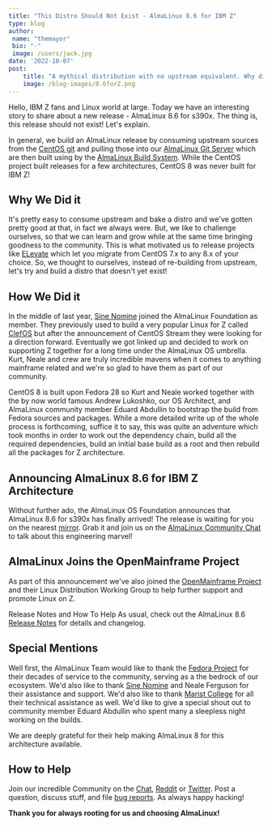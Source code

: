 ```yaml
---
title: "This Distro Should Not Exist - AlmaLinux 8.6 for IBM Z"
type: blog
author: 
 name: "themayor"
 bio: "-"
 image: /users/jack.jpg
date: '2022-10-07'
post:
    title: "A mythical distribution with no upstream equivalent. Why did we do it? Because we can!"
    image: /blog-images/8.6forZ.png
---
```


Hello, IBM Z fans and Linux world at large. Today we have an interesting story to share about a new release - AlmaLinux 8.6 for s390x. The thing is, this release should not exist! Let's explain.

In general, we build an AlmaLinux release by consuming upstream sources from the [CentOS git](https://git.centos.org/) and pulling those into our [AlmaLinux Git Server](https://git.almalinux.org/) which are then built using by the [AlmaLinux Build System](https://github.com/AlmaLinux/build-system). While the CentOS project built releases for a few architectures, CentOS 8 was never built for IBM Z!

## Why We Did it

It's pretty easy to consume upstream and bake a distro and we've gotten pretty good at that, in fact we always were. But, we like to challenge ourselves, so that we can learn and grow while at the same time bringing goodness to the community. This is what motivated us to release projects like [ELevate](/elevate) which let you migrate from CentOS 7.x to any 8.x of your choice. So, we thought to ourselves, instead of re-building from upstream, let's try and build a distro that doesn't yet exist!

## How We Did it

In the middle of last year, [Sine Nomine](https://www.sinenomine.net/) joined the AlmaLinux Foundation as member. They previously used to build a very popular Linux for Z called [ClefOS](https://www.sinenomine.net/offerings/linux/ClefOS) but after the announcement of CentOS Stream they were looking for a direction forward. Eventually we got linked up and decided to work on supporting Z together for a long time under the AlmaLinux OS umbrella. Kurt, Neale and crew are truly incredible mavens when it comes to anything mainframe related and we're so glad to have them as part of our community.

CentOS 8 is built upon Fedora 28 so Kurt and Neale worked together with the by now world famous Andrew Lukoshko, our OS Architect, and AlmaLinux community member Eduard Abdullin to bootstrap the build from Fedora sources and packages. While a more detailed write up of the whole process is forthcoming, suffice it to say, this was quite an adventure which took months in order to work out the dependency chain, build all the required dependencies, build an initial base build as a root and then rebuild all the packages for Z architecture.

## Announcing AlmaLinux 8.6 for IBM Z Architecture

Without further ado, the AlmaLinux OS Foundation announces that AlmaLinux 8.6 for s390x has finally arrived! The release is waiting for you on the nearest [mirror](https://mirrors.almalinux.org/isos). Grab it and join us on the [AlmaLinux Community Chat](https://chat.almalinux.org/) to talk about this engineering marvel!

## AlmaLinux Joins the OpenMainframe Project

As part of this announcement we've also joined the [OpenMainframe Project](https://www.openmainframeproject.org/) and their Linux Distribution Working Group to help further support and promote Linux on Z.

Release Notes and How To Help
As usual, check out the AlmaLinux 8.6 [Release Notes](https://wiki.almalinux.org/release-notes/8.6.html) for details and changelog.

## Special Mentions

Well first, the AlmaLinux Team would like to thank the [Fedora Project](https://fedoraproject.org/) for their decades of service to the community, serving as a the bedrock of our ecosystem. We'd also like to thank [Sine Nomine](https://www.sinenomine.net/) and Neale Ferguson for their assistance and support. We'd also like to thank [Marist College](https://www.marist.edu/) for all their technical assistance as well. We'd like to give a special shout out to community member Eduard Abdullin who spent many a sleepless night working on the builds.

We are deeply grateful for their help making AlmaLinux 8 for this architecture available.

## How to Help

Join our incredible Community on the [Chat](https://chat.almalinux.org/), [Reddit](https://reddit.com/r/almalinux) or [Twitter](https://twitter.com/almalinux). Post a question, discuss stuff, and file [bug reports](https://bugs.almalinux.org/). As always happy hacking!

**Thank you for always rooting for us and choosing AlmaLinux!**